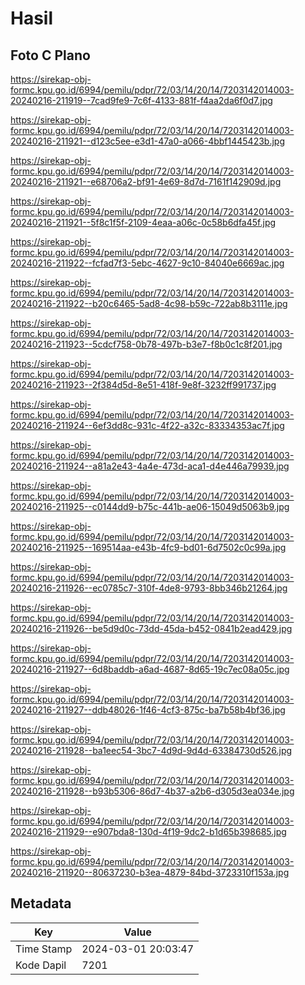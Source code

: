 # Hasil

## Foto C Plano

https://sirekap-obj-formc.kpu.go.id/6994/pemilu/pdpr/72/03/14/20/14/7203142014003-20240216-211919--7cad9fe9-7c6f-4133-881f-f4aa2da6f0d7.jpg

https://sirekap-obj-formc.kpu.go.id/6994/pemilu/pdpr/72/03/14/20/14/7203142014003-20240216-211921--d123c5ee-e3d1-47a0-a066-4bbf1445423b.jpg

https://sirekap-obj-formc.kpu.go.id/6994/pemilu/pdpr/72/03/14/20/14/7203142014003-20240216-211921--e68706a2-bf91-4e69-8d7d-7161f142909d.jpg

https://sirekap-obj-formc.kpu.go.id/6994/pemilu/pdpr/72/03/14/20/14/7203142014003-20240216-211921--5f8c1f5f-2109-4eaa-a06c-0c58b6dfa45f.jpg

https://sirekap-obj-formc.kpu.go.id/6994/pemilu/pdpr/72/03/14/20/14/7203142014003-20240216-211922--fcfad7f3-5ebc-4627-9c10-84040e6669ac.jpg

https://sirekap-obj-formc.kpu.go.id/6994/pemilu/pdpr/72/03/14/20/14/7203142014003-20240216-211922--b20c6465-5ad8-4c98-b59c-722ab8b3111e.jpg

https://sirekap-obj-formc.kpu.go.id/6994/pemilu/pdpr/72/03/14/20/14/7203142014003-20240216-211923--5cdcf758-0b78-497b-b3e7-f8b0c1c8f201.jpg

https://sirekap-obj-formc.kpu.go.id/6994/pemilu/pdpr/72/03/14/20/14/7203142014003-20240216-211923--2f384d5d-8e51-418f-9e8f-3232ff991737.jpg

https://sirekap-obj-formc.kpu.go.id/6994/pemilu/pdpr/72/03/14/20/14/7203142014003-20240216-211924--6ef3dd8c-931c-4f22-a32c-83334353ac7f.jpg

https://sirekap-obj-formc.kpu.go.id/6994/pemilu/pdpr/72/03/14/20/14/7203142014003-20240216-211924--a81a2e43-4a4e-473d-aca1-d4e446a79939.jpg

https://sirekap-obj-formc.kpu.go.id/6994/pemilu/pdpr/72/03/14/20/14/7203142014003-20240216-211925--c0144dd9-b75c-441b-ae06-15049d5063b9.jpg

https://sirekap-obj-formc.kpu.go.id/6994/pemilu/pdpr/72/03/14/20/14/7203142014003-20240216-211925--169514aa-e43b-4fc9-bd01-6d7502c0c99a.jpg

https://sirekap-obj-formc.kpu.go.id/6994/pemilu/pdpr/72/03/14/20/14/7203142014003-20240216-211926--ec0785c7-310f-4de8-9793-8bb346b21264.jpg

https://sirekap-obj-formc.kpu.go.id/6994/pemilu/pdpr/72/03/14/20/14/7203142014003-20240216-211926--be5d9d0c-73dd-45da-b452-0841b2ead429.jpg

https://sirekap-obj-formc.kpu.go.id/6994/pemilu/pdpr/72/03/14/20/14/7203142014003-20240216-211927--6d8baddb-a6ad-4687-8d65-19c7ec08a05c.jpg

https://sirekap-obj-formc.kpu.go.id/6994/pemilu/pdpr/72/03/14/20/14/7203142014003-20240216-211927--ddb48026-1f46-4cf3-875c-ba7b58b4bf36.jpg

https://sirekap-obj-formc.kpu.go.id/6994/pemilu/pdpr/72/03/14/20/14/7203142014003-20240216-211928--ba1eec54-3bc7-4d9d-9d4d-63384730d526.jpg

https://sirekap-obj-formc.kpu.go.id/6994/pemilu/pdpr/72/03/14/20/14/7203142014003-20240216-211928--b93b5306-86d7-4b37-a2b6-d305d3ea034e.jpg

https://sirekap-obj-formc.kpu.go.id/6994/pemilu/pdpr/72/03/14/20/14/7203142014003-20240216-211929--e907bda8-130d-4f19-9dc2-b1d65b398685.jpg

https://sirekap-obj-formc.kpu.go.id/6994/pemilu/pdpr/72/03/14/20/14/7203142014003-20240216-211920--80637230-b3ea-4879-84bd-3723310f153a.jpg


## Metadata

| Key        | Value               |
| ---------- | ------------------- |
| Time Stamp | 2024-03-01 20:03:47 |
| Kode Dapil | 7201                |



